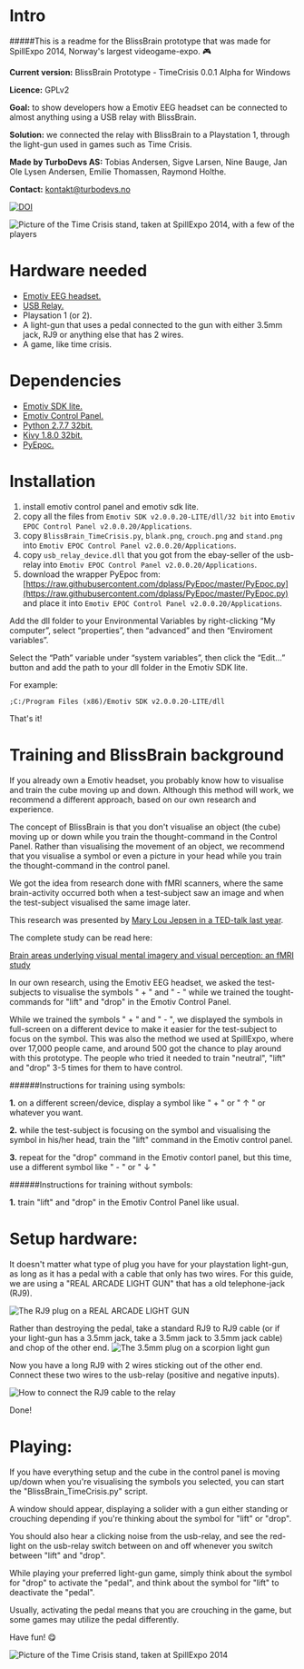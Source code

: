 Intro
========

#####This is a readme for the BlissBrain prototype that was made for SpillExpo 2014, Norway's largest videogame-expo. :video_game:

**Current version:** BlissBrain Prototype - TimeCrisis 0.0.1 Alpha for Windows

**Licence:** GPLv2

**Goal:** to show developers how a Emotiv EEG headset can be connected to almost anything using a USB relay with BlissBrain.

**Solution:** we connected the relay with BlissBrain to a Playstation 1, through the light-gun used in games such as Time Crisis.

**Made by TurboDevs AS:** Tobias Andersen, Sigve Larsen, Nine Bauge, Jan Ole Lysen Andersen, Emilie Thomassen, Raymond Holthe.

**Contact:** [kontakt@turbodevs.no](mailto:kontakt@turbodevs.no?Subject=From%20GitHub)

[![DOI](https://zenodo.org/badge/4893/TurboDevsAS/BlissBrain_TimeCrisis_Prototype_SpillExpo.png)](http://dx.doi.org/10.5072/zenodo.12708)

![Picture of the Time Crisis stand, taken at SpillExpo 2014, with a few of the players](http://turbolego.com/timecrisisarray.jpg)

Hardware needed
========

* [Emotiv EEG headset.](http://emotiv.com/)
* [USB Relay.](http://www.ebay.com/itm/251395571994)
* Playsation 1 (or 2).
* A light-gun that uses a pedal connected to the gun with either 3.5mm jack, RJ9 or anything else that has 2 wires.
* A game, like time crisis.

Dependencies
========

* [Emotiv SDK lite.](http://emotiv.com/store/product_262.html)
* [Emotiv Control Panel.](http://emotiv.com/store/product_72.html)
* [Python 2.7.7 32bit.](https://www.python.org/)
* [Kivy 1.8.0 32bit.](https://www.kivy.org/)
* [PyEpoc.](https://github.com/dplass/PyEpoc)

Installation
============

1. install emotiv control panel and emotiv sdk lite.
2. copy all the files from ```Emotiv SDK v2.0.0.20-LITE/dll/32 bit``` into ```Emotiv EPOC Control Panel v2.0.0.20/Applications```.
3. copy ```BlissBrain_TimeCrisis.py```, ```blank.png```, ```crouch.png``` and ```stand.png``` into ```Emotiv EPOC Control Panel v2.0.0.20/Applications```.
4. copy ```usb_relay_device.dll``` that you got from the ebay-seller of the usb-relay into ```Emotiv EPOC Control Panel v2.0.0.20/Applications```.
5. download the wrapper PyEpoc from:
[https://raw.githubusercontent.com/dplass/PyEpoc/master/PyEpoc.py](https://raw.githubusercontent.com/dplass/PyEpoc/master/PyEpoc.py) and place it into ```Emotiv EPOC Control Panel v2.0.0.20/Applications```.

Add the dll folder to your Environmental Variables by right-clicking “My computer”, select “properties”, then “advanced” and then “Enviroment variables”.

Select the “Path” variable under “system variables”, then click the “Edit…” button and add the path to your dll folder in the Emotiv SDK lite.

For example:

```;C:/Program Files (x86)/Emotiv SDK v2.0.0.20-LITE/dll```


That's it!


Training and BlissBrain background
============

If you already own a Emotiv headset, you probably know how to visualise and train the cube moving up and down.
Although this method will work, we recommend a different approach, based on our own research and experience.

The concept of BlissBrain is that you don't visualise an object (the cube) moving up or down while you train the thought-command in the Control Panel.
Rather than visualising the movement of an object, we recommend that you visualise a symbol or even a picture in your head while you train the thought-command in the control panel.

We got the idea from research done with fMRI scanners, where the same brain-activity occurred both when a test-subject saw an image and when the test-subject visualised the same image later.

This research was presented by [Mary Lou Jepsen in a TED-talk last year](https://www.ted.com/talks/mary_lou_jepsen_could_future_devices_read_images_from_our_brains).

The complete study can be read here:

[Brain areas underlying visual mental imagery and visual perception: an fMRI study](http://www.wjh.harvard.edu/~kwn/Kosslyn_pdfs/2004Ganis_CogBrainRes20_BrainAreas.pdf)

In our own research, using the Emotiv EEG headset, we asked the test-subjects to visualise the symbols " + " and " - " while we trained the tought-commands for "lift" and "drop" in the Emotiv Control Panel.

While we trained the symbols " + " and " - ", we displayed the symbols in full-screen on a different device to make it easier for the test-subject to focus on the symbol.
This was also the method we used at SpillExpo, where over 17,000 people came, and around 500 got the chance to play around with this prototype.
The people who tried it needed to train "neutral", "lift" and "drop" 3-5 times for them to have control.

######Instructions for training using symbols:

**1.** on a different screen/device, display a symbol like " + " or " ↑ " or whatever you want.

**2.** while the test-subject is focusing on the symbol and visualising the symbol in his/her head, train the "lift" command in the Emotiv control panel.

**3.** repeat for the "drop" command in the Emotiv contorl panel, but this time, use a different symbol like " - " or " ↓ "

######Instructions for training without symbols:

**1.** train "lift" and "drop" in the Emotiv Control Panel like usual.

Setup hardware:
============

It doesn't matter what type of plug you have for your playstation light-gun, as long as it has a pedal with a cable that only has two wires.
For this guide, we are using a "REAL ARCADE LIGHT GUN" that has a old telephone-jack (RJ9).

![The RJ9 plug on a REAL ARCADE LIGHT GUN](http://turbolego.com/gun1.png)


Rather than destroying the pedal, take a standard RJ9 to RJ9 cable (or if your light-gun has a 3.5mm jack, take a 3.5mm jack to 3.5mm jack cable) and chop of the other end.
![The 3.5mm plug on a scorpion light gun](http://turbolego.com/gun2.png)

Now you have a long RJ9 with 2 wires sticking out of the other end.
Connect these two wires to the usb-relay (positive and negative inputs).

![How to connect the RJ9 cable to the relay](http://turbolego.com/relay.png)

Done!

Playing:
============

If you have everything setup and the cube in the control panel is moving up/down when you're visualising the symbols you selected, you can start the "BlissBrain_TimeCrisis.py" script.

A window should appear, displaying a solider with a gun either standing or crouching depending if you're thinking about the symbol for "lift" or "drop".

You should also hear a clicking noise from the usb-relay, and see the red-light on the usb-relay switch between on and off whenever you switch between "lift" and "drop".

While playing your preferred light-gun game, simply think about the symbol for "drop" to activate the "pedal", and think about the symbol for "lift" to deactivate the "pedal".

Usually, activating the pedal means that you are crouching in the game, but some games may utilize the pedal differently.

Have fun! :yum:

![Picture of the Time Crisis stand, taken at SpillExpo 2014](http://turbolego.com/TimeCrisisSpillExpo.png)
